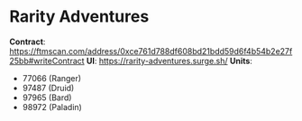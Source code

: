 # Rarity Adventures
**Contract**: https://ftmscan.com/address/0xce761d788df608bd21bdd59d6f4b54b2e27f25bb#writeContract
**UI**: https://rarity-adventures.surge.sh/
**Units**:
* 77066 (Ranger)  
* 97487 (Druid)
* 97965 (Bard)
* 98972 (Paladin)